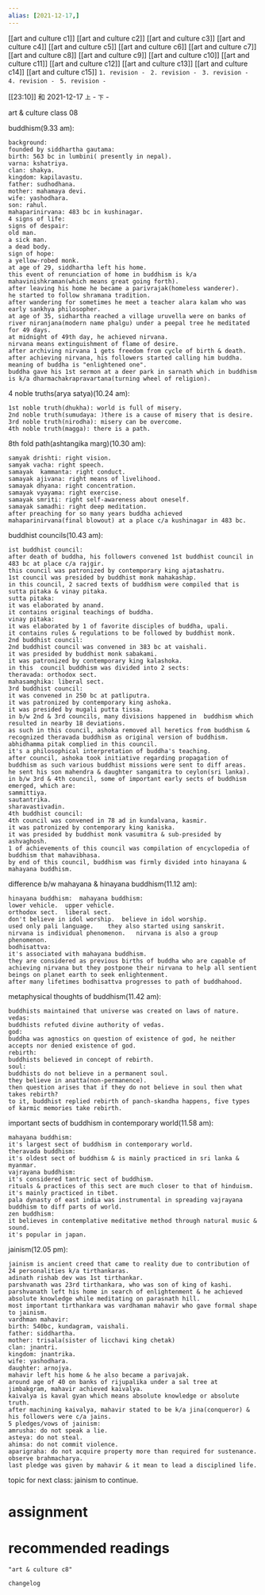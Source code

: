```yaml
---
alias: [2021-12-17,]
---
```

[[art and culture c1]] [[art and culture c2]] [[art and culture c3]] [[art and culture c4]] [[art and culture c5]] [[art and culture c6]] [[art and culture c7]]
[[art and culture c8]] [[art and culture c9]] [[art and culture c10]] [[art and culture c11]] [[art and culture c12]] [[art and culture c13]] [[art and culture c14]]
[[art and culture c15]]
`1. revision - ` 
`2. revision - `
`3. revision - `
`4. revision - `
`5. revision - `
		
[[23:10]] 和 2021-12-17   `上` -  `下` - 


art & culture class 08

buddhism(9.33 am):

    background:
    founded by siddhartha gautama:
    birth: 563 bc in lumbini( presently in nepal).
    varna: kshatriya.
    clan: shakya.
    kingdom: kapilavastu.
    father: sudhodhana.
    mother: mahamaya devi.
    wife: yashodhara.
    son: rahul.
    mahaparinirvana: 483 bc in kushinagar.
    4 signs of life:
    signs of despair: 
    old man.
    a sick man.
    a dead body.
    sign of hope:
    a yellow-robed monk.
    at age of 29, siddhartha left his home.
    this event of renunciation of home in buddhism is k/a mahavinishkraman(which means great going forth).
    after leaving his home he became a parivrajak(homeless wanderer).
    he started to follow shramana tradition.
    after wandering for sometimes he meet a teacher alara kalam who was early sankhya philosopher.
    at age of 35, sidhartha reached a village uruvella were on banks of river niranjana(modern name phalgu) under a peepal tree he meditated for 49 days.
    at midnight of 49th day, he achieved nirvana.
    nirvana means extinguishment of flame of desire.
    after archiving nirvana 1 gets freedom from cycle of birth & death.
    after achieving nirvana, his followers started calling him buddha.
    meaning of buddha is "enlightened one".
    buddha gave his 1st sermon at a deer park in sarnath which in buddhism is k/a dharmachakrapravartana(turning wheel of religion).

4 noble truths(arya satya)(10.24 am):

    1st noble truth(dhukha): world is full of misery.
    2nd noble truth(sumudaya: )there is a cause of misery that is desire.
    3rd noble truth(nirodha): misery can be overcome.
    4th noble truth(magga): there is a path.

8th fold path(ashtangika marg)(10.30 am):

    samyak drishti: right vision.
    samyak vacha: right speech.
    samayak  kammanta: right conduct.
    samayak ajivana: right means of livelihood.
    samayak dhyana: right concentration.
    samayak vyayama: right exercise.
    samayak smriti: right self-awareness about oneself.
    samayak samadhi: right deep meditation.
    after preaching for so many years buddha achieved mahaparinirvana(final blowout) at a place c/a kushinagar in 483 bc.

buddhist councils(10.43 am):

    ist buddhist council:
    after death of buddha, his followers convened 1st buddhist council in 483 bc at place c/a rajgir.
    this council was patronized by contemporary king ajatashatru.
    1st council was presided by buddhist monk mahakashap.
    in this council, 2 sacred texts of buddhism were compiled that is sutta pitaka & vinay pitaka.
    sutta pitaka:
    it was elaborated by anand.
    it contains original teachings of buddha.
    vinay pitaka:
    it was elaborated by 1 of favorite disciples of buddha, upali.
    it contains rules & regulations to be followed by buddhist monk.
    2nd buddhist council:
    2nd buddhist council was convened in 383 bc at vaishali.
    it was presided by buddhist monk sabakami.
    it was patronized by contemporary king kalashoka.
    in this  council buddhism was divided into 2 sects:
    theravada: orthodox sect.
    mahasamghika: liberal sect.
    3rd buddhist council:
    it was convened in 250 bc at patliputra.
    it was patronized by contemporary king ashoka.
    it was presided by mugali putta tissa.
    in b/w 2nd & 3rd councils, many divisions happened in  buddhism which resulted in nearby 18 deviations.
    as such in this council, ashoka removed all heretics from buddhism & recognized theravada buddhism as original version of buddhism.
    abhidhamma pitak complied in this council.
    it's a philosophical interpretation of buddha's teaching.
    after council, ashoka took initiative regarding propagation of  buddhism as such various buddhist missions were sent to diff areas.
    he sent his son mahendra & daughter sangamitra to ceylon(sri lanka).
    in b/w 3rd & 4th council, some of important early sects of buddhism emerged, which are:
    sammittiya.
    sautantrika.
    sharavastivadin.
    4th buddhist council:
    4th council was convened in 78 ad in kundalvana, kasmir.
    it was patronized by contemporary king kaniska.
    it was presided by buddhist monk vasumitra & sub-presided by ashvaghosh.
    1 of achievements of this council was compilation of encyclopedia of buddhism that mahavibhasa.
    by end of this council, buddhism was firmly divided into hinayana & mahayana buddhism.

difference b/w mahayana & hinayana buddhism(11.12 am):

    hinayana buddhism: 	mahayana buddhism:
    lower vehicle. 	upper vehicle.
    orthodox sect. 	liberal sect.
    don't believe in idol worship. 	believe in idol worship.
    used only pali language. 	they also started using sanskrit.
    nirvana is individual phenomenon. 	nirvana is also a group phenomenon.
    bodhisattva:
    it's associated with mahayana buddhism.
    they are considered as previous births of buddha who are capable of achieving nirvana but they postpone their nirvana to help all sentient beings on planet earth to seek enlightenment.
    after many lifetimes bodhisattva progresses to path of buddhahood.

metaphysical thoughts of buddhism(11.42 am):

    buddhists maintained that universe was created on laws of nature.
    vedas:
    buddhists refuted divine authority of vedas.
    god:
    buddha was agnostics on question of existence of god, he neither accepts nor denied existence of god.
    rebirth:
    buddhists believed in concept of rebirth.
    soul:
    buddhists do not believe in a permanent soul.
    they believe in anatta(non-permanence).
    then question arises that if they do not believe in soul then what takes rebirth?
    to it, buddhist replied rebirth of panch-skandha happens, five types of karmic memories take rebirth.

important sects of buddhism in contemporary world(11.58 am):

    mahayana buddhism:
    it's largest sect of buddhism in contemporary world.
    theravada buddhism:
    it's oldest sect of buddhism & is mainly practiced in sri lanka & myanmar.
    vajrayana buddhism:
    it's considered tantric sect of buddhism.
    rituals & practices of this sect are much closer to that of hinduism.
    it's mainly practiced in tibet.
    pala dynasty of east india was instrumental in spreading vajrayana buddhism to diff parts of world.
    zen buddhism:
    it believes in contemplative meditative method through natural music & sound.
    it's popular in japan.

jainism(12.05 pm):

    jainism is ancient creed that came to reality due to contribution of 24 personalities k/a tirthankaras.
    adinath rishab dev was 1st tirthankar.
    parshvanath was 23rd tirthankara, who was son of king of kashi.
    parshvanath left his home in search of enlightenment & he achieved absolute knowledge while meditating on parasnath hill.
    most important tirthankara was vardhaman mahavir who gave formal shape to jainism.
    vardhman mahavir:
    birth: 540bc, kundagram, vaishali. 
    father: siddhartha.
    mother: trisala(sister of licchavi king chetak)
    clan: jnantri.
    kingdom: jnantrika.
    wife: yashodhara.
    daughter: arnojya.
    mahavir left his home & he also became a parivajak.
    around age of 40 on banks of rijupalika under a sal tree at jimbakgram, mahavir achieved kaivalya.
    kaivalya is kaval gyan which means absolute knowledge or absolute truth.
    after machining kaivalya, mahavir stated to be k/a jina(conqueror) & his followers were c/a jains.
    5 pledges/vows of jainism:
    amrusha: do not speak a lie.
    asteya: do not steal.
    ahimsa: do not commit violence.
    aparigraha: do not acquire property more than required for sustenance.
    observe brahmacharya.
    last pledge was given by mahavir & it mean to lead a disciplined life.

topic for next class: jainism to continue.


# assignment

# recommended readings
```query
"art & culture c8"
```

```plain
changelog

```